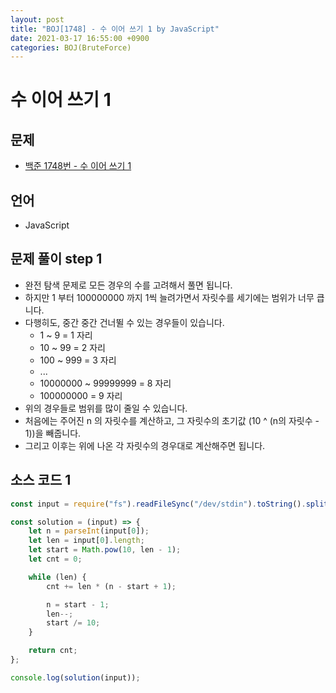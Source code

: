 ```yaml
---
layout: post
title: "BOJ[1748] - 수 이어 쓰기 1 by JavaScript"
date: 2021-03-17 16:55:00 +0900
categories: BOJ(BruteForce)
---
```


# 수 이어 쓰기 1

## 문제

- [백준 1748번 - 수 이어 쓰기 1](https://www.acmicpc.net/problem/1748)

## 언어

- JavaScript

## 문제 풀이 step 1

- 완전 탐색 문제로 모든 경우의 수를 고려해서 풀면 됩니다.
- 하지만 1 부터 100000000 까지 1씩 늘려가면서 자릿수를 세기에는 범위가 너무 큽니다.
- 다행히도, 중간 중간 건너뛸 수 있는 경우들이 있습니다.
  - 1 ~ 9 = 1 자리
  - 10 ~ 99 = 2 자리
  - 100 ~ 999 = 3 자리
  - ...
  - 10000000 ~ 99999999 = 8 자리
  - 100000000 = 9 자리
- 위의 경우들로 범위를 많이 줄일 수 있습니다.
- 처음에는 주어진 n 의 자릿수를 계산하고, 그 자릿수의 초기값 (10 ^ (n의 자릿수 - 1))을 빼줍니다.
- 그리고 이후는 위에 나온 각 자릿수의 경우대로 계산해주면 됩니다.

## 소스 코드 1

```jsx
const input = require("fs").readFileSync("/dev/stdin").toString().split("\n");

const solution = (input) => {
	let n = parseInt(input[0]);
	let len = input[0].length;
	let start = Math.pow(10, len - 1);
	let cnt = 0;

	while (len) {
		cnt += len * (n - start + 1);

		n = start - 1;
		len--;
		start /= 10;
	}

	return cnt;
};

console.log(solution(input));
```
